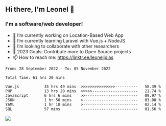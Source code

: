 ## Hi there, I'm Leonel 👋

### I'm a software/web developer!
- 🔭 I’m currently working on Location-Based Web App
- 🌱 I’m currently learning Laravel with Vue.js + NodeJS
- 👯 I’m looking to collaborate with other researchers
- 🥅 2023 Goals: Contribute more to Open Source projects
- 📫 How to reach me: https://linktr.ee/leoneljdias

<!--START_SECTION:waka-->

```text
From: 28 September 2022 - To: 05 November 2022

Total Time: 61 hrs 20 mins

Vue.js           35 hrs 49 mins  >>>>>>>>>>>>>>>----------   58.39 %
PHP              13 hrs 20 mins  >>>>>--------------------   21.74 %
JavaScript       6 hrs 6 mins    >>-----------------------   09.97 %
JSON             1 hr 50 mins    >------------------------   03.00 %
YAML             1 hr 18 mins    >------------------------   02.14 %
SQL              57 mins         -------------------------   01.56 %
```

<!--END_SECTION:waka-->

![](https://komarev.com/ghpvc/?username=leoneljdias&color=blue&style=flat-square)
